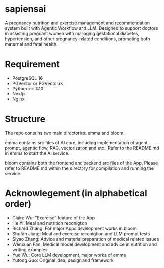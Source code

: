 # sapiensai
A pregnancy nutrition and exercise management and recommendation system built with Agentic Workflow and LLM. Designed to support doctors in assisting pregnant women with managing gestational diabetes, hypertension, and other pregnancy-related conditions, promoting both maternal and fetal health.

# Requirement
- PostgreSQL 16
- PGVector or PGVector.rs
- Python >= 3.10
- Nextjs
- Nginx

# Structure
The repo contains two main directories: emma and bloom. 

emma contains src files of AI core, including implementation of agent, prompt, agentic flow, RAG, vectorization and etc.. Refer to the README.md in emma to start the AI service.

bloom contains both the frontend and backend src files of the App. Please refer to README.md within the directory for compilation and running the service.

# Acknowlegement (in alphabetical order)
- Claire Wu: "Exercise" feature of the App
- He Yi: Meal and nutrition reconigtion
- Richard Zhang: For major Apps development works in bloom
- Shufan Jiang: Meal and exercise reconigtion and LLM prompt tests
- Siyao Zhang: Advice and material preparation of medical related issues
- Wenxuan Fan: Medical model development and advice in nutrition and writing examples
- Yue Wu: Core LLM development, major works of emma
- Yutong Guo: Original idea, design and framework